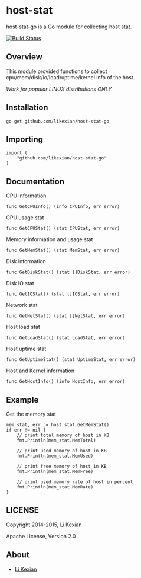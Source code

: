 # host-stat

host-stat-go is a Go module for collecting host stat.

[![Build Status](https://secure.travis-ci.org/likexian/host-stat-go.png)](https://secure.travis-ci.org/likexian/host-stat-go)

## Overview

This module provided functions to collect cpu/mem/disk/io/load/uptime/kernel info of the host.

*Work for popular LINUX distributions ONLY*

## Installation

    go get github.com/likexian/host-stat-go

## Importing

    import (
        "github.com/likexian/host-stat-go"
    )

## Documentation

CPU information

    func GetCPUInfo() (info CPUInfo, err error)

CPU usage stat

    func GetCPUStat() (stat CPUStat, err error)

Memory information and usage stat

    func GetMemStat() (stat MemStat, err error)

Disk information

    func GetDiskStat() (stat []DiskStat, err error)

Disk IO stat

    func GetIOStat() (stat []IOStat, err error)

Network stat

    func GetNetStat() (stat []NetStat, err error)

Host load stat

    func GetLoadStat() (stat LoadStat, err error)

Host uptime stat

    func GetUptimeStat() (stat UptimeStat, err error)

Host and Kernel information

    func GetHostInfo() (info HostInfo, err error)

## Example

Get the memory stat

    mem_stat, err := host_stat.GetMemStat()
    if err != nil {
        // print total memory of host in KB
        fmt.Println(mem_stat.MemTotal)

        // print used memory of host in KB
        fmt.Println(mem_stat.MemUsed)

        // print free memory of host in KB
        fmt.Println(mem_stat.MemFree)

        // print used memory rate of host in percent
        fmt.Println(mem_stat.MemRate)
    }

## LICENSE

Copyright 2014-2015, Li Kexian

Apache License, Version 2.0

## About

- [Li Kexian](https://www.likexian.com/)
